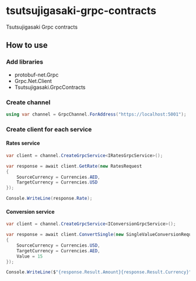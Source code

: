 # tsutsujigasaki-grpc-contracts
 Tsutsujigasaki Grpc contracts

## How to use
### Add libraries
- protobuf-net.Grpc 
- Grpc.Net.Client
- Tsutsujigasaki.GrpcContracts

### Create channel
```c#
using var channel = GrpcChannel.ForAddress("https://localhost:5001");
```

### Create client for each service
#### Rates service
```c#
var client = channel.CreateGrpcService<IRatesGrpcService>();

var response = await client.GetRate(new RatesRequest
{
    SourceCurrency = Currencies.AED,
    TargetCurrency = Currencies.USD
});

Console.WriteLine(response.Rate);
```

#### Conversion service
```c#
var client = channel.CreateGrpcService<IConversionGrpcService>();

var response = await client.ConvertSingle(new SingleValueConversionRequest
{
    SourceCurrency = Currencies.USD,
    TargetCurrency = Currencies.AED,
    Value = 15
});

Console.WriteLine($"{response.Result.Amount}{response.Result.Currency}");
```